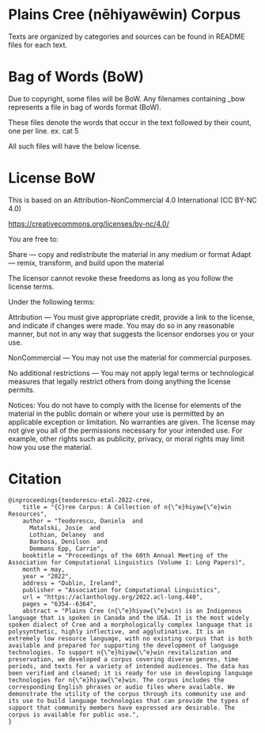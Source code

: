 # Plains Cree (nēhiyawēwin) Corpus

Texts are organized by categories and sources can be found in README files for each text.

# Bag of Words (BoW)

Due to copyright, some files will be BoW.
Any filenames containing \_bow represents a file in bag of words format (BoW). 

These files denote the words that occur in the text followed by their count, one per line. 
  ex. cat 5

All such files will have the below license.

# License BoW

This is based on an Attribution-NonCommercial 4.0 International (CC BY-NC 4.0)

https://creativecommons.org/licenses/by-nc/4.0/

You are free to:


Share — copy and redistribute the material in any medium or format 
Adapt — remix, transform, and build upon the material 

The licensor cannot revoke these freedoms as long as you follow the license terms.

Under the following terms:

Attribution — You must give appropriate credit, provide a link to the license, and indicate if changes were made. You may do so in any reasonable manner, but not in any way that suggests the licensor endorses you or your use.

NonCommercial — You may not use the material for commercial purposes.

No additional restrictions — You may not apply legal terms or technological measures that legally restrict others from doing anything the license permits.

Notices:
You do not have to comply with the license for elements of the material in the public domain or where your use is permitted by an applicable exception or limitation.
No warranties are given. The license may not give you all of the permissions necessary for your intended use. For example, other rights such as publicity, privacy, or moral rights may limit how you use the material.

# Citation 
```
@inproceedings{teodorescu-etal-2022-cree,
    title = "{C}ree Corpus: A Collection of n{\^e}hiyaw{\^e}win Resources",
    author = "Teodorescu, Daniela  and
      Matalski, Josie  and
      Lothian, Delaney  and
      Barbosa, Denilson  and
      Demmans Epp, Carrie",
    booktitle = "Proceedings of the 60th Annual Meeting of the Association for Computational Linguistics (Volume 1: Long Papers)",
    month = may,
    year = "2022",
    address = "Dublin, Ireland",
    publisher = "Association for Computational Linguistics",
    url = "https://aclanthology.org/2022.acl-long.440",
    pages = "6354--6364",
    abstract = "Plains Cree (n{\^e}hiyaw{\^e}win) is an Indigenous language that is spoken in Canada and the USA. It is the most widely spoken dialect of Cree and a morphologically complex language that is polysynthetic, highly inflective, and agglutinative. It is an extremely low resource language, with no existing corpus that is both available and prepared for supporting the development of language technologies. To support n{\^e}hiyaw{\^e}win revitalization and preservation, we developed a corpus covering diverse genres, time periods, and texts for a variety of intended audiences. The data has been verified and cleaned; it is ready for use in developing language technologies for n{\^e}hiyaw{\^e}win. The corpus includes the corresponding English phrases or audio files where available. We demonstrate the utility of the corpus through its community use and its use to build language technologies that can provide the types of support that community members have expressed are desirable. The corpus is available for public use.",
}
```
